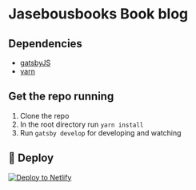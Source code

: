 # Jasebousbooks Book blog

## Dependencies

- [gatsbyJS](https://www.gatsbyjs.org/)
- [yarn](https://yarnpkg.com/)

## Get the repo running
1. Clone the repo
2. In the root directory run `yarn install`
3. Run `gatsby develop` for developing and watching

## 💫 Deploy

[![Deploy to Netlify](https://www.netlify.com/img/deploy/button.svg)](https://app.netlify.com/start/deploy?repository=https://github.com/jvreth/jasebousbooks)
